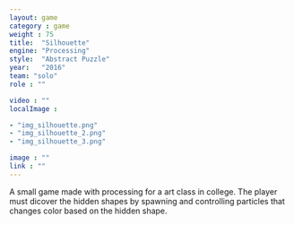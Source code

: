 ```yaml
---
layout: game
category : game
weight : 75
title:  "Silhouette"
engine: "Processing"
style:  "Abstract Puzzle"
year:   "2016"
team: "solo"
role : ""

video : ""
localImage : 

- "img_silhouette.png"
- "img_silhouette_2.png"
- "img_silhouette_3.png"

image : ""
link : ""
---
```

A small game made with processing for a art class in college. The player must dicover the hidden shapes by spawning and controlling particles that changes color based on the hidden shape. 
